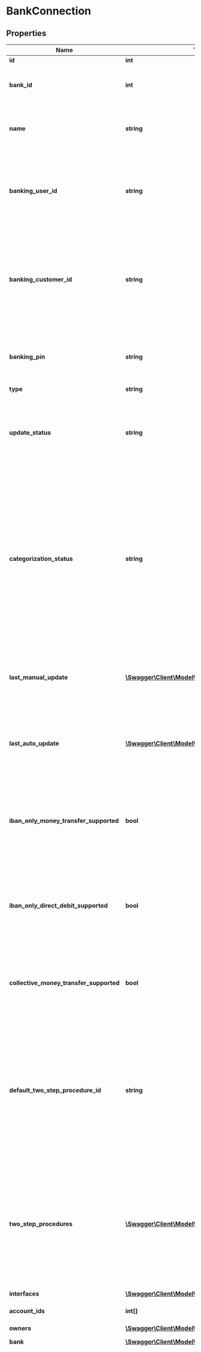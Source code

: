 # BankConnection

## Properties
Name | Type | Description | Notes
------------ | ------------- | ------------- | -------------
**id** | **int** | Bank connection identifier | 
**bank_id** | **int** | Identifier of the bank that this connection belongs to. NOTE: This field is DEPRECATED and will get removed at some point. Please refer to the &#39;bank&#39; field instead. | 
**name** | **string** | Custom name for the bank connection. You can set this field with the &#39;Edit a bank connection&#39; service, as well as during the initial import of the bank connection. Maximum length is 64. | [optional] 
**banking_user_id** | **string** | NOTE: This field is deprecated and will be removed at some point. Please refer to the &#39;loginCredentials&#39; in the &#39;interfaces&#39; field instead.&lt;br&gt;&lt;br&gt;Stored online banking user ID credential. This field may be null for the &#39;demo connection&#39;. If your client has no license for processing banking credentials then a banking user ID will always be &#39;XXXXX&#39; | [optional] 
**banking_customer_id** | **string** | NOTE: This field is deprecated and will be removed at some point. Please refer to the &#39;loginCredentials&#39; in the &#39;interfaces&#39; field instead.&lt;br&gt;&lt;br&gt;Stored online banking customer ID credential. If your client has no license for processing banking credentials or if this field contains a value that requires password protection (see field ‘isCustomerIdPassword’ in Bank Resource) then the banking customer ID will always be &#39;XXXXX | [optional] 
**banking_pin** | **string** | NOTE: This field is deprecated and will be removed at some point. Please refer to the &#39;loginCredentials&#39; in the &#39;interfaces&#39; field instead.&lt;br&gt;&lt;br&gt;Stored online banking PIN. If a PIN is stored, this will always be &#39;XXXXX&#39; | [optional] 
**type** | **string** | Bank connection type | 
**update_status** | **string** | Current status of data download (account balances and transactions/securities). The POST /bankConnections/import and POST /bankConnections/&lt;id&gt;/update services will set this flag to IN_PROGRESS before they return. Once the import or update has finished, the status will be changed to READY. | 
**categorization_status** | **string** | Current status of transactions categorization. The asynchronous download process that is triggered by a call of the POST /bankConnections/import and POST /bankConnections/&lt;id&gt;/update services (and also by finAPI&#39;s auto update, if enabled) will set this flag to PENDING once the download has finished and a categorization is scheduled for the imported transactions. A separate categorization thread will then start to categorize the transactions (during this process, the status is IN_PROGRESS). When categorization has finished, the status will be (re-)set to READY. Note that the current categorization status should only be queried after the download has finished, i.e. once the download status has switched from IN_PROGRESS to READY. | 
**last_manual_update** | [**\Swagger\Client\Model\UpdateResult**](UpdateResult.md) | NOTE: This field is deprecated and will be removed at some point. Please refer to corresponding field in &#39;interfaces&#39; instead.&lt;br&gt;&lt;br&gt;Result of the last manual update of this bank connection. If no manual update has ever been done so far, then this field will not be set. | [optional] 
**last_auto_update** | [**\Swagger\Client\Model\UpdateResult**](UpdateResult.md) | NOTE: This field is deprecated and will be removed at some point. Please refer to corresponding field in &#39;interfaces&#39; instead.&lt;br&gt;&lt;br&gt;Result of the last auto update of this bank connection (ran by finAPI&#39;s automatic batch update process). If no auto update has ever been done so far, then this field will not be set. | [optional] 
**iban_only_money_transfer_supported** | **bool** | NOTE: This field is deprecated and will be removed at some point. Please refer to the account capabilities instead.&lt;br&gt;&lt;br&gt;Whether this bank connection accepts money transfer requests where the recipient&#39;s account is defined just by the IBAN (without an additional BIC). This field is re-evaluated each time this bank connection is updated. &lt;br/&gt;See also: /accounts/requestSepaMoneyTransfer | 
**iban_only_direct_debit_supported** | **bool** | NOTE: This field is deprecated and will be removed at some point. Please refer to the account capabilities instead.&lt;br&gt;&lt;br&gt;Whether this bank connection accepts direct debit requests where the debitor&#39;s account is defined just by the IBAN (without an additional BIC). This field is re-evaluated each time this bank connection is updated. &lt;br/&gt;See also: /accounts/requestSepaDirectDebit | 
**collective_money_transfer_supported** | **bool** | NOTE: This field is deprecated and will be removed at some point. Please refer to the account capabilities instead.&lt;br&gt;&lt;br&gt;Whether this bank connection supports submitting collective money transfers. This field is re-evaluated each time this bank connection is updated. &lt;br/&gt;See also: /accounts/requestSepaMoneyTransfer | 
**default_two_step_procedure_id** | **string** | NOTE: This field is deprecated and will be removed at some point. Please refer to corresponding field in &#39;interfaces&#39; instead.&lt;br&gt;&lt;br&gt;The default two-step-procedure. Must match one of the available &#39;procedureId&#39;s from the &#39;twoStepProcedures&#39; list. When this field is set, then finAPI will automatically try to select the procedure wherever applicable. Note that the list of available procedures of a bank connection may change as a result of an update of the connection, and if this field references a procedure that is no longer available after an update, finAPI will automatically clear the default procedure (set it to null). | [optional] 
**two_step_procedures** | [**\Swagger\Client\Model\TwoStepProcedure[]**](TwoStepProcedure.md) | NOTE: This field is deprecated and will be removed at some point. Please refer to corresponding field in &#39;interfaces&#39; instead.&lt;br&gt;&lt;br&gt;Available two-step-procedures for this bank connection, used for submitting a money transfer or direct debit request (see /accounts/requestSepaMoneyTransfer or /requestSepaDirectDebit). The available two-step-procedures are re-evaluated each time this bank connection is updated (/bankConnections/update). This means that this list may change as a result of an update. | [optional] 
**interfaces** | [**\Swagger\Client\Model\BankConnectionInterface[]**](BankConnectionInterface.md) | Set of interfaces that are connected for this bank connection. | [optional] 
**account_ids** | **int[]** | Identifiers of the accounts that belong to this bank connection | 
**owners** | [**\Swagger\Client\Model\BankConnectionOwner[]**](BankConnectionOwner.md) | Information about the owner(s) of the bank connection | [optional] 
**bank** | [**\Swagger\Client\Model\Bank**](Bank.md) | Bank that this connection belongs to | 
**further_login_not_recommended** | **bool** | This field indicates whether the last communication with the bank failed with an error that requires the user&#39;s attention or multi-step authentication error. If &#39;furtherLoginNotRecommended&#39; is true, finAPI will stop auto updates of this bank connection to mitigate the risk of the user&#39;s bank account getting locked by the bank. Every communication with the bank (via updates, money_transfers, direct debits. etc.) can change the value of this flag. If this field is true, we recommend the user to check his credentials and try a manual update of the bank connection. If the update is successful without any multi-step authentication error, the &#39;furtherLoginNotRecommended&#39; field will be set to false and the bank connection will be reincluded in the next batch update process. A manual update of the bank connection with incorrect credentials or if multi-step authentication error happens will set this field to true and lead to the exclusion of the bank connection from the following batch updates.&lt;br/&gt;NOTE: This field is deprecated and will be removed at some point. Please refer to the &#39;userActionRequired&#39; field of the BankConnectionInterface resource instead. | 

[[Back to Model list]](../README.md#documentation-for-models) [[Back to API list]](../README.md#documentation-for-api-endpoints) [[Back to README]](../README.md)


